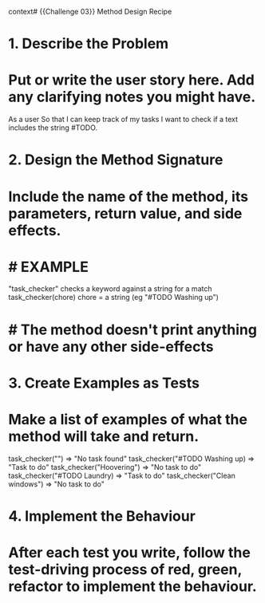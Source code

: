 context# {{Challenge 03}} Method Design Recipe
# 1. Describe the Problem
# Put or write the user story here. Add any clarifying notes you might have.
As a user
So that I can keep track of my tasks
I want to check if a text includes the string #TODO.

# 2. Design the Method Signature
# Include the name of the method, its parameters, return value, and side effects.

# # EXAMPLE

"task_checker" checks a keyword against a string for a match
task_checker(chore)
chore = a string (eg "#TODO Washing up")

# # The method doesn't print anything or have any other side-effects
# 3. Create Examples as Tests
# Make a list of examples of what the method will take and return.

task_checker("") => "No task found"
task_checker("#TODO Washing up) => "Task to do"
task_checker("Hoovering") => "No task to do"
task_checker("#TODO Laundry) => "Task to do"
task_checker("Clean windows") => "No task to do"

# 4. Implement the Behaviour
# After each test you write, follow the test-driving process of red, green, refactor to implement the behaviour.
